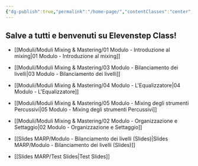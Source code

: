 ```yaml
---
{"dg-publish":true,"permalink":"/home-page/","contentClasses":"center","tags":["gardenEntry"]}
---
```



## Salve a tutti e benvenuti su Elevenstep Class!

- [[Moduli/Moduli Mixing & Mastering/01 Modulo - Introduzione al mixing\|01 Modulo - Introduzione al mixing]]
- [[Moduli/Moduli Mixing & Mastering/03 Modulo - Bilanciamento dei livelli\|03 Modulo - Bilanciamento dei livelli]]
- [[Moduli/Moduli Mixing & Mastering/04 Modulo - L'Equalizzatore\|04 Modulo - L'Equalizzatore]]
- [[Moduli/Moduli Mixing & Mastering/05 Modulo - Mixing degli strumenti Percussivi\|05 Modulo - Mixing degli strumenti Percussivi]]
- [[Moduli/Moduli Mixing & Mastering/02 Modulo - Organizzazione e Settaggio\|02 Modulo - Organizzazione e Settaggio]]


- [[Slides MARP/Modulo - Bilanciamento dei livelli  (Slides)\|Slides MARP/Modulo - Bilanciamento dei livelli  (Slides)]]
- [[Slides MARP/Test Slides\|Test Slides]]